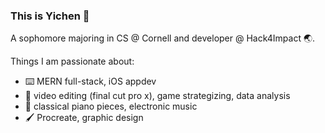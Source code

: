 ### This is Yichen :herb:
A sophomore majoring in CS @ Cornell and developer @ Hack4Impact :earth_asia:. 

Things I am passionate about:
- :keyboard: MERN full-stack, iOS appdev
- :movie_camera: video editing (final cut pro x), game strategizing, data analysis
- :musical_keyboard: classical piano pieces, electronic music
- :paintbrush: Procreate, graphic design
